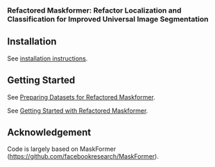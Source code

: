 ### Refactored Maskformer: Refactor Localization and Classification for Improved Universal Image Segmentation

## Installation

See [installation instructions](INSTALL.md).

## Getting Started

See [Preparing Datasets for Refactored Maskformer](datasets/README.md).

See [Getting Started with Refactored Maskformer](GETTING_STARTED.md).

## Acknowledgement
Code is largely based on MaskFormer (https://github.com/facebookresearch/MaskFormer).
